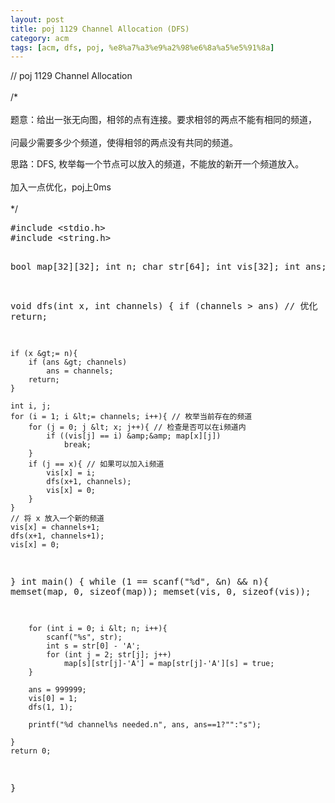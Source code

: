 ```yaml
---
layout: post
title: poj 1129 Channel Allocation (DFS)
category: acm
tags: [acm, dfs, poj, %e8%a7%a3%e9%a2%98%e6%8a%a5%e5%91%8a]
---
```


<p>// poj 1129 Channel Allocation<br /><br />
/*<br /><br />
题意：给出一张无向图，相邻的点有连接。要求相邻的两点不能有相同的频道，<br /><br />
问最少需要多少个频道，使得相邻的两点没有共同的频道。</p>
<p>思路：DFS, 枚举每一个节点可以放入的频道，不能放的新开一个频道放入。<br /><br />
加入一点优化，poj上0ms<br /><br />
*/<!--more--></p>
<pre>#include &lt;stdio.h&gt;
#include &lt;string.h&gt;

bool map[32][32];
int n;
char str[64];
int vis[32];
int ans;

void dfs(int x, int channels)
{
    if (channels &gt; ans) // 优化
        return;

    if (x &gt;= n){
        if (ans &gt; channels)
            ans = channels;
        return;
    }

    int i, j;
    for (i = 1; i &lt;= channels; i++){ // 枚举当前存在的频道
        for (j = 0; j &lt; x; j++){ // 检查是否可以在i频道内
            if ((vis[j] == i) &amp;&amp; map[x][j])
                break;
        }
        if (j == x){ // 如果可以加入i频道
            vis[x] = i;
            dfs(x+1, channels);
            vis[x] = 0;
        }
    }
    // 将 x 放入一个新的频道
    vis[x] = channels+1;
    dfs(x+1, channels+1);
    vis[x] = 0;
}
int main()
{
    while (1 == scanf("%d", &amp;n) &amp;&amp; n){
        memset(map, 0, sizeof(map));
        memset(vis, 0, sizeof(vis));

        for (int i = 0; i &lt; n; i++){
            scanf("%s", str);
            int s = str[0] - 'A';
            for (int j = 2; str[j]; j++)
                map[s][str[j]-'A'] = map[str[j]-'A'][s] = true;
        }

        ans = 999999;
        vis[0] = 1;
        dfs(1, 1);

        printf("%d channel%s needed.n", ans, ans==1?"":"s");

    }
    return 0;
}</pre>

